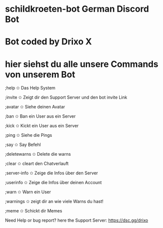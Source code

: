 # schildkroeten-bot German Discord Bot
# Bot coded by Drixo X
# hier siehst du alle unsere Commands von unserem Bot

;help ✩ Das Help System

;invite ✩ Zeigt dir den Support Server und den bot invite Link

;avatar ✩ Siehe deinen Avatar

;ban ✩ Ban ein User aus ein Server

;kick ✩ Kickt ein User aus ein Server

;ping ✩ Siehe die Pings

;say ✩ Say Befehl

;deletewarns ✩ Delete die warns

;clear ✩ cleart den Chatverlauft

;server-info ✩ Zeige die Infos über den Server

;userinfo ✩ Zeige die Infos über deinen Account

;warn ✩ Warn ein User

;warnings ✩ zeigt dir an wie viele Warns du hast!

;meme ✩ Schickt dir Memes

Need Help or bug report? here the Support Server: https://dsc.gg/drixo
